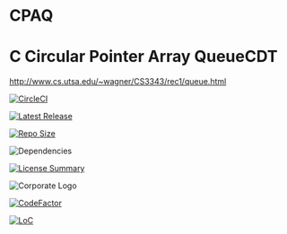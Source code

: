 # CPAQ
C Circular Pointer Array QueueCDT
==========
<http://www.cs.utsa.edu/~wagner/CS3343/rec1/queue.html>

[![CircleCI](https://img.shields.io/circleci/build/github/InnovAnon-Inc/CPAQ?color=%23FF1100&logo=InnovAnon%2C%20Inc.&logoColor=%23FF1133&style=plastic)](https://circleci.com/gh/InnovAnon-Inc/CPAQ)

[![Latest Release](https://img.shields.io/github/commits-since/InnovAnon-Inc/CPAQ/latest?color=%23FF1100&include_prereleases&logo=InnovAnon%2C%20Inc.&logoColor=%23FF1133&style=plastic)](https://github.com/InnovAnon-Inc/CPAQ/releases/latest)

[![Repo Size](https://img.shields.io/github/repo-size/InnovAnon-Inc/CPAQ?color=%23FF1100&logo=InnovAnon%2C%20Inc.&logoColor=%23FF1133&style=plastic)](https://github.com/InnovAnon-Inc/CPAQ)

![Dependencies](https://img.shields.io/librariesio/github/InnovAnon-Inc/CPAQ?color=%23FF1100&style=plastic)

[![License Summary](https://img.shields.io/github/license/InnovAnon-Inc/CPAQ?color=%23FF1100&label=Free%20Code%20for%20a%20Free%20World%21&logo=InnovAnon%2C%20Inc.&logoColor=%23FF1133&style=plastic)](https://tldrlegal.com/license/unlicense#summary)

![Corporate Logo](https://i.imgur.com/UD8y4Is.gif)

[![CodeFactor](https://www.codefactor.io/repository/github/InnovAnon-Inc/CPAQ/badge)](https://www.codefactor.io/repository/github/InnovAnon-Inc/CPAQ)

[![LoC](https://tokei.rs/b1/github/InnovAnon-Inc/CPAQ?category=code)](https://github.com/InnovAnon-Inc/CPAQ)

